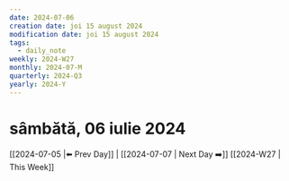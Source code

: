 ```yaml
---
date: 2024-07-06
creation date: joi 15 august 2024
modification date: joi 15 august 2024
tags:
  - daily_note
weekly: 2024-W27
monthly: 2024-07-M
quarterly: 2024-Q3
yearly: 2024-Y
---
```

# sâmbătă, 06 iulie 2024

 [[2024-07-05 |⬅️ Prev Day]] | [[2024-07-07 | Next Day ➡️]] [[2024-W27 | This Week]]